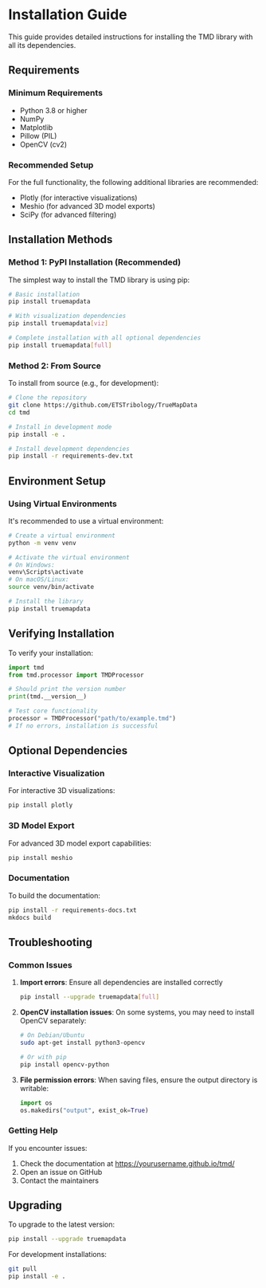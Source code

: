 # Installation Guide

This guide provides detailed instructions for installing the TMD library with all its dependencies.

## Requirements

### Minimum Requirements

- Python 3.8 or higher
- NumPy
- Matplotlib
- Pillow (PIL)
- OpenCV (cv2)

### Recommended Setup

For the full functionality, the following additional libraries are recommended:

- Plotly (for interactive visualizations)
- Meshio (for advanced 3D model exports)
- SciPy (for advanced filtering)

## Installation Methods

### Method 1: PyPI Installation (Recommended)

The simplest way to install the TMD library is using pip:

```bash
# Basic installation
pip install truemapdata

# With visualization dependencies
pip install truemapdata[viz]

# Complete installation with all optional dependencies
pip install truemapdata[full]
```

### Method 2: From Source

To install from source (e.g., for development):

```bash
# Clone the repository
git clone https://github.com/ETSTribology/TrueMapData
cd tmd

# Install in development mode
pip install -e .

# Install development dependencies
pip install -r requirements-dev.txt
```

## Environment Setup

### Using Virtual Environments

It's recommended to use a virtual environment:

```bash
# Create a virtual environment
python -m venv venv

# Activate the virtual environment
# On Windows:
venv\Scripts\activate
# On macOS/Linux:
source venv/bin/activate

# Install the library
pip install truemapdata
```

## Verifying Installation

To verify your installation:

```python
import tmd
from tmd.processor import TMDProcessor

# Should print the version number
print(tmd.__version__)

# Test core functionality
processor = TMDProcessor("path/to/example.tmd")
# If no errors, installation is successful
```

## Optional Dependencies

### Interactive Visualization

For interactive 3D visualizations:

```bash
pip install plotly
```

### 3D Model Export

For advanced 3D model export capabilities:

```bash
pip install meshio
```

### Documentation

To build the documentation:

```bash
pip install -r requirements-docs.txt
mkdocs build
```

## Troubleshooting

### Common Issues

1. **Import errors**: Ensure all dependencies are installed correctly
   ```bash
   pip install --upgrade truemapdata[full]
   ```

2. **OpenCV installation issues**: On some systems, you may need to install OpenCV separately:
   ```bash
   # On Debian/Ubuntu
   sudo apt-get install python3-opencv
   
   # Or with pip
   pip install opencv-python
   ```

3. **File permission errors**: When saving files, ensure the output directory is writable:
   ```python
   import os
   os.makedirs("output", exist_ok=True)
   ```

### Getting Help

If you encounter issues:

1. Check the documentation at https://yourusername.github.io/tmd/
2. Open an issue on GitHub
3. Contact the maintainers

## Upgrading

To upgrade to the latest version:

```bash
pip install --upgrade truemapdata
```

For development installations:

```bash
git pull
pip install -e .
```
